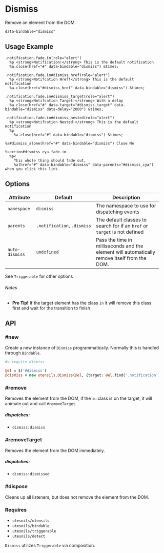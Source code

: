 
# Dismiss
Remove an element from the DOM.

```html
data-bindable="dismiss"
```

## Usage Example

<!--~ markup/dismiss.html.haml -->
```haml
.notification.fade.in(role="alert")
  %p <strong>Notification!</strong> This is the default notification
  %a.close(href="#" data-bindable="dismiss") &times;

.notification.fade.in#dismiss_href(role="alert")
  %p <strong>Notifcation Href!</strong> This is the default notification
  %a.close(href="#dismiss_href" data-bindable="dismiss") &times;

.notification.fade.in#dismiss_target(role="alert")
  %p <strong>Notifcation Target!</strong> With a delay
  %a.close(href="#" data-target="#dismiss_target" data-bindable="dismiss" data-delay="2000") &times;

.notification.fade.in#dismiss_nested(role="alert")
  %p <strong>Notifcation Nested!</strong> This is the default notification
  %p
    %a.close(href="#" data-bindable="dismiss") &times;

%a#dismiss_alone(href="#" data-bindable="dismiss") Close Me

%section#dismiss_cya.fade.in
  %p<
    This whole thing should fade out,
    %a(href="#" data-bindable="dismiss" data-parents="#dismiss_cya") when you click this link
```
<!-- end -->


## Options

Attribute      | Default                  | Description
-------------- | ------------------------ | -------------------------------------------
`namespace`    | `dismiss`                | The namespace to use for dispatching events
`parents`      | `.notification,.dismiss` | The default classes to search for if an `href` or `target` is not defined
`auto-dismiss` | `undefined`              | Pass the time in milliseconds and the element will automatically remove itself from the DOM.

See `Triggerable` for other options 

###### Notes  
- **Pro Tip!** If the target element has the class `in` it will remove
  this class first and wait for the transition to finish

## API

### #new
Create a new instance of `Dismiss` programmatically. Normally this is
handled through `Bindable`. 

```coffee
#= require dismiss

@el = $('#dismiss')
@dismiss = new utensils.Dismiss(@el, {target: @el.find('.notification')})
```

### #remove
Removes the element from the DOM, if the `in` class is on the target, it
will animate out and call `#removeTarget`.

##### dispatches:
- `dismiss:dismiss`

### #removeTarget
Removes the element from the DOM immediately.

##### dispatches:
- `dismiss:dismissed`

### #dispose
Cleans up all listeners, but does not remove the element from the DOM.

### Requires
- `utesnils/utensils`
- `utesnils/bindable`
- `utesnils/triggerable`
- `utesnils/detect`

`Dismiss` utilizes `Triggerable` via composition.

